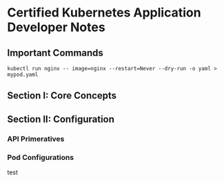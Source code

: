 # Certified Kubernetes Application Developer Notes

## Important Commands

```
kubectl run nginx -- image=nginx --restart=Never --dry-run -o yaml > mypod.yaml
```

## Section I: Core Concepts

## Section II: Configuration

### API Primeratives

### Pod Configurations

test